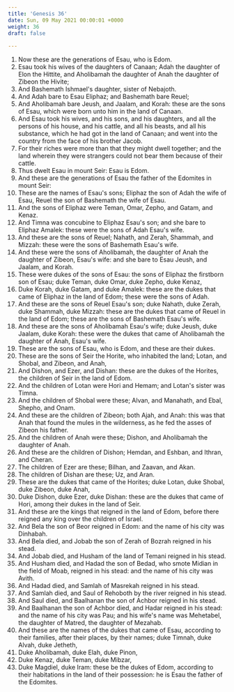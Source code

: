 ```yaml
---
title: 'Genesis 36'
date: Sun, 09 May 2021 00:00:01 +0000
weight: 36
draft: false
  
---
```


1. Now these are the generations of Esau, who is Edom.
2. Esau took his wives of the daughters of Canaan; Adah the daughter of Elon the Hittite, and Aholibamah the daughter of Anah the daughter of Zibeon the Hivite;
3. And Bashemath Ishmael's daughter, sister of Nebajoth.
4. And Adah bare to Esau Eliphaz; and Bashemath bare Reuel;
5. And Aholibamah bare Jeush, and Jaalam, and Korah: these are the sons of Esau, which were born unto him in the land of Canaan.
6. And Esau took his wives, and his sons, and his daughters, and all the persons of his house, and his cattle, and all his beasts, and all his substance, which he had got in the land of Canaan; and went into the country from the face of his brother Jacob.
7. For their riches were more than that they might dwell together; and the land wherein they were strangers could not bear them because of their cattle.
8. Thus dwelt Esau in mount Seir: Esau is Edom.
9. And these are the generations of Esau the father of the Edomites in mount Seir:
10. These are the names of Esau's sons; Eliphaz the son of Adah the wife of Esau, Reuel the son of Bashemath the wife of Esau.
11. And the sons of Eliphaz were Teman, Omar, Zepho, and Gatam, and Kenaz.
12. And Timna was concubine to Eliphaz Esau's son; and she bare to Eliphaz Amalek: these were the sons of Adah Esau's wife.
13. And these are the sons of Reuel; Nahath, and Zerah, Shammah, and Mizzah: these were the sons of Bashemath Esau's wife.
14. And these were the sons of Aholibamah, the daughter of Anah the daughter of Zibeon, Esau's wife: and she bare to Esau Jeush, and Jaalam, and Korah.
15. These were dukes of the sons of Esau: the sons of Eliphaz the firstborn son of Esau; duke Teman, duke Omar, duke Zepho, duke Kenaz,
16. Duke Korah, duke Gatam, and duke Amalek: these are the dukes that came of Eliphaz in the land of Edom; these were the sons of Adah.
17. And these are the sons of Reuel Esau's son; duke Nahath, duke Zerah, duke Shammah, duke Mizzah: these are the dukes that came of Reuel in the land of Edom; these are the sons of Bashemath Esau's wife.
18. And these are the sons of Aholibamah Esau's wife; duke Jeush, duke Jaalam, duke Korah: these were the dukes that came of Aholibamah the daughter of Anah, Esau's wife.
19. These are the sons of Esau, who is Edom, and these are their dukes.
20. These are the sons of Seir the Horite, who inhabited the land; Lotan, and Shobal, and Zibeon, and Anah,
21. And Dishon, and Ezer, and Dishan: these are the dukes of the Horites, the children of Seir in the land of Edom.
22. And the children of Lotan were Hori and Hemam; and Lotan's sister was Timna.
23. And the children of Shobal were these; Alvan, and Manahath, and Ebal, Shepho, and Onam.
24. And these are the children of Zibeon; both Ajah, and Anah: this was that Anah that found the mules in the wilderness, as he fed the asses of Zibeon his father.
25. And the children of Anah were these; Dishon, and Aholibamah the daughter of Anah.
26. And these are the children of Dishon; Hemdan, and Eshban, and Ithran, and Cheran.
27. The children of Ezer are these; Bilhan, and Zaavan, and Akan.
28. The children of Dishan are these; Uz, and Aran.
29. These are the dukes that came of the Horites; duke Lotan, duke Shobal, duke Zibeon, duke Anah,
30. Duke Dishon, duke Ezer, duke Dishan: these are the dukes that came of Hori, among their dukes in the land of Seir.
31. And these are the kings that reigned in the land of Edom, before there reigned any king over the children of Israel.
32. And Bela the son of Beor reigned in Edom: and the name of his city was Dinhabah.
33. And Bela died, and Jobab the son of Zerah of Bozrah reigned in his stead.
34. And Jobab died, and Husham of the land of Temani reigned in his stead.
35. And Husham died, and Hadad the son of Bedad, who smote Midian in the field of Moab, reigned in his stead: and the name of his city was Avith.
36. And Hadad died, and Samlah of Masrekah reigned in his stead.
37. And Samlah died, and Saul of Rehoboth by the river reigned in his stead.
38. And Saul died, and Baalhanan the son of Achbor reigned in his stead.
39. And Baalhanan the son of Achbor died, and Hadar reigned in his stead: and the name of his city was Pau; and his wife's name was Mehetabel, the daughter of Matred, the daughter of Mezahab.
40. And these are the names of the dukes that came of Esau, according to their families, after their places, by their names; duke Timnah, duke Alvah, duke Jetheth,
41. Duke Aholibamah, duke Elah, duke Pinon,
42. Duke Kenaz, duke Teman, duke Mibzar,
43. Duke Magdiel, duke Iram: these be the dukes of Edom, according to their habitations in the land of their possession: he is Esau the father of the Edomites.
